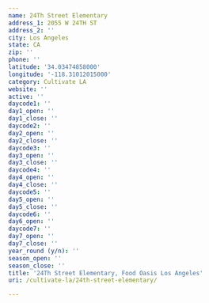 ```yaml
---
name: 24Th Street Elementary
address_1: 2055 W 24TH ST
address_2: ''
city: Los Angeles
state: CA
zip: ''
phone: ''
latitude: '34.03474858000'
longitude: '-118.31012015000'
category: Cultivate LA
website: ''
active: ''
daycode1: ''
day1_open: ''
day1_close: ''
daycode2: ''
day2_open: ''
day2_close: ''
daycode3: ''
day3_open: ''
day3_close: ''
daycode4: ''
day4_open: ''
day4_close: ''
daycode5: ''
day5_open: ''
day5_close: ''
daycode6: ''
day6_open: ''
daycode7: ''
day7_open: ''
day7_close: ''
year_round (y/n): ''
season_open: ''
season_close: ''
title: '24Th Street Elementary, Food Oasis Los Angeles'
uri: /cultivate-la/24th-street-elementary/

---
```

